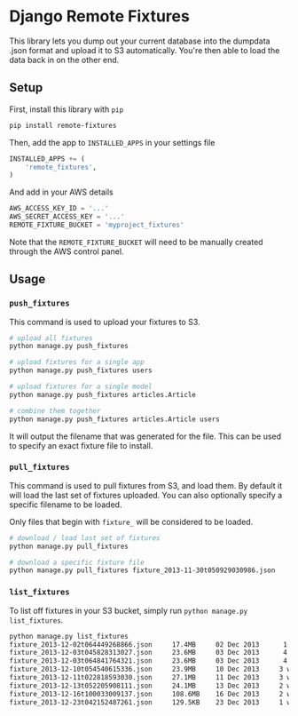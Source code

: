 Django Remote Fixtures
===============

This library lets you dump out your current database into the dumpdata .json
format and upload it to S3 automatically. You're then able to load the data back
in on the other end.

## Setup

First, install this library with `pip`

```bash
pip install remote-fixtures
```

Then, add the app to `INSTALLED_APPS` in your settings file

```python
INSTALLED_APPS += (
    'remote_fixtures',
)
```

And add in your AWS details

```python
AWS_ACCESS_KEY_ID = '...'
AWS_SECRET_ACCESS_KEY = '...'
REMOTE_FIXTURE_BUCKET = 'myproject_fixtures'
```

Note that the `REMOTE_FIXTURE_BUCKET` will need to be manually created through
the AWS control panel.

## Usage

### `push_fixtures`

This command is used to upload your fixtures to S3.

```bash
# upload all fixtures
python manage.py push_fixtures

# upload fixtures for a single app
python manage.py push_fixtures users

# upload fixtures for a single model
python manage.py push_fixtures articles.Article

# combine them together
python manage.py push_fixtures articles.Article users
```

It will output the filename that was generated for the file. This can be used to
specify an exact fixture file to install.

### `pull_fixtures`

This command is used to pull fixtures from S3, and load them. By default it
will load the last set of fixtures uploaded. You can also optionally specify a
specific filename to be loaded.

Only files that begin with `fixture_` will be considered to be loaded.

```bash
# download / load last set of fixtures
python manage.py pull_fixtures

# download a specific fixture file
python manage.py pull_fixtures fixture_2013-11-30t050929030986.json
```

### `list_fixtures`

To list off fixtures in your S3 bucket, simply run
`python manage.py list_fixtures`.

```bash
python manage.py list_fixtures
fixture_2013-12-02t064449268866.json     17.4MB     02 Dec 2013      1 month ago
fixture_2013-12-03t045828313027.json     23.6MB     03 Dec 2013      4 weeks, 1 day ago
fixture_2013-12-03t064841764321.json     23.6MB     03 Dec 2013      4 weeks, 1 day ago
fixture_2013-12-10t054540615336.json     23.9MB     10 Dec 2013     3 weeks, 1 day ago
fixture_2013-12-11t022818593030.json     27.1MB     11 Dec 2013     3 weeks, 1 day ago
fixture_2013-12-13t052205908111.json     24.1MB     13 Dec 2013     2 weeks, 5 days ago
fixture_2013-12-16t100033009137.json     108.6MB    16 Dec 2013     2 weeks, 2 days ago
fixture_2013-12-23t042152487261.json     129.5KB    23 Dec 2013     1 week, 2 days ago
```
